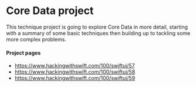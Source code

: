 # Core Data project
This technique project is going to explore Core Data in more detail, starting with a summary of some basic techniques then building up to tackling some more complex problems.

#### Project pages
- https://www.hackingwithswift.com/100/swiftui/57
- https://www.hackingwithswift.com/100/swiftui/58
- https://www.hackingwithswift.com/100/swiftui/59